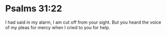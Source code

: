 # Psalms 31:22

I had said in my alarm, I am cut off from your sight. But you heard the voice of my pleas for mercy when I cried to you for help.
